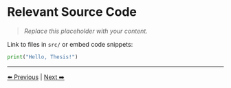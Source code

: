 # Relevant Source Code

> _Replace this placeholder with your content._


Link to files in `src/` or embed code snippets:
```python
print("Hello, Thesis!")
```


---
[⬅️ Previous](../07-conclusions-and-recommendations/conclusions-and-recommendations.md) | [Next ➡️](../08-appendices/evaluation-tools.md)
